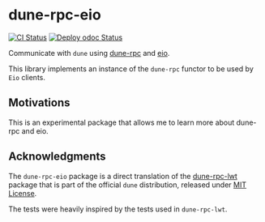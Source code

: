 # dune-rpc-eio

[![CI Status](https://github.com/mbarbin/dune-rpc-eio/workflows/ci/badge.svg)](https://github.com/mbarbin/dune-rpc-eio/actions/workflows/ci.yml)
[![Deploy odoc Status](https://github.com/mbarbin/dune-rpc-eio/workflows/deploy-odoc/badge.svg)](https://github.com/mbarbin/dune-rpc-eio/actions/workflows/deploy-odoc.yml)

Communicate with `dune` using
[dune-rpc](https://opam.ocaml.org/packages/dune-rpc/) and
[eio](https://opam.ocaml.org/packages/eio/).

This library implements an instance of the `dune-rpc` functor to be used by
`Eio` clients.

## Motivations

This is an experimental package that allows me to learn more about dune-rpc and
eio.

## Acknowledgments

The `dune-rpc-eio` package is a direct translation of the
[dune-rpc-lwt](https://opam.ocaml.org/packages/dune-rpc-lwt/) package that is
part of the official `dune` distribution, released under [MIT License](./LICENSE.janestreet).

The tests were heavily inspired by the tests used in `dune-rpc-lwt`.
